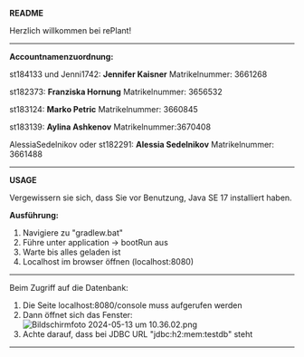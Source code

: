 **********README**********

Herzlich willkommen bei rePlant!

******************************************************************
**Accountnamenzuordnung:**

st184133 und Jenni1742: **Jennifer Kaisner**
Matrikelnummer: 3661268

st182373: **Franziska Hornung**
Matrikelnummer: 3656532

st183124: **Marko Petric**
Matrikelnummer: 3660845

st183139: **Aylina Ashkenov**
Matrikelnummer:3670408

AlessiaSedelnikov oder st182291: **Alessia Sedelnikov**
Matrikelnummer: 3661488

******************************************************************

**********USAGE**********

Vergewissern sie sich, dass Sie vor Benutzung, Java SE 17 installiert haben.

**Ausführung:**
1. Navigiere zu "gradlew.bat"
2. Führe unter application -> bootRun aus 
3. Warte bis alles geladen ist 
3. Localhost im browser öffnen (localhost:8080)

******************************************************************
Beim Zugriff auf die Datenbank: 
1. Die Seite localhost:8080/console muss aufgerufen werden 
2. Dann öffnet sich das Fenster:
![Bildschirmfoto 2024-05-13 um 10.36.02.png](..%2F..%2FDesktop%2FBildschirmfoto%202024-05-13%20um%2010.36.02.png)
3. Achte darauf, dass bei JDBC URL "jdbc:h2:mem:testdb" steht

******************************************************************